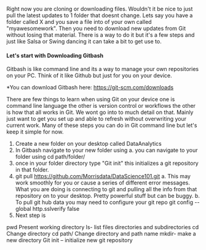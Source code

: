Right now you are cloning or downloading files. Wouldn't it be nice to just pull the latest updates to 1 folder that doesnt change. 
Lets say you have a folder called X and you save a file into of your own called "myawesomework". Then you need to download new updates
from Git without losing that material. There is a way to do it but it's a few steps and just like Salsa or Swing dancing it can take a bit
to get use to. 

#### Let's start with Downloading Gitbash
Gitbash is like command line and its a way to manage your own repositories on your PC. Think of it like Github but just for you on your device.

*You can download Gitbash here:
https://git-scm.com/downloads

There are few things to learn when using Git on your device one is command line language the other is version control or workflows the other is 
how that all works in Git. 
We wont go into to much detail on that. Mainly just want to get you set up and able to refresh without overwriting your current work. 
Many of these steps you can do in Git command line but let's keep it simple for now. 

1. Create a new folder on your desktop called DataAnalytics
2. In Gitbash navigate to your new folder using 
  a. you can navigate to your folder using cd path/folder/ 
3. once in your folder directory type "Git init" this initializes a git repository in that folder.
4. git pull https://github.com/Morrisdata/DataScience101.git
  a. This may work smoothly for you or cause a series of different error messages. What you are doing is connecting to git and pulling      all the info from that repository on to your desktop. Pretty powerful stuff but can be buggy. 
  b. To pull git hub data you may need to configure your git repo
     git config --global http.sslverify false
5. Next step is 
  

pwd  Present working directory
ls-      list files directories and subdirectories
cd     Change directory
cd path/  Change directory and path name
mkdir- make a new directory
Git init – initialize new git repository




